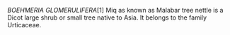 _BOEHMERIA GLOMERULIFERA_[1] Miq as known as Malabar tree nettle is a Dicot large shrub or small tree native to Asia. It belongs to the family Urticaceae.

